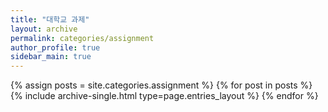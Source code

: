 ```yaml
---
title: "대학교 과제"
layout: archive
permalink: categories/assignment
author_profile: true
sidebar_main: true
---
```



{% assign posts = site.categories.assignment %}
{% for post in posts %} {% include archive-single.html type=page.entries_layout %} {% endfor %}
